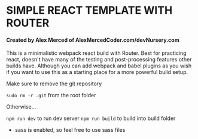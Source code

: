 # SIMPLE REACT TEMPLATE WITH ROUTER

#### Created by Alex Merced of AlexMercedCoder.com/devNursery.com

This is a minimalistic webpack react build with Router. Best for practicing react, doesn't have many of the testing and post-processing features other builds have. Although you can add webpack and babel plugins as you wish if you want to use this as a starting place for a more powerful build setup.

Make sure to remove the git repository

`sudo rm -r .git` from the root folder

Otherwise...

`npm run dev` to run dev server
`npm run build` to build into build folder

- sass is enabled, so feel free to use sass files
